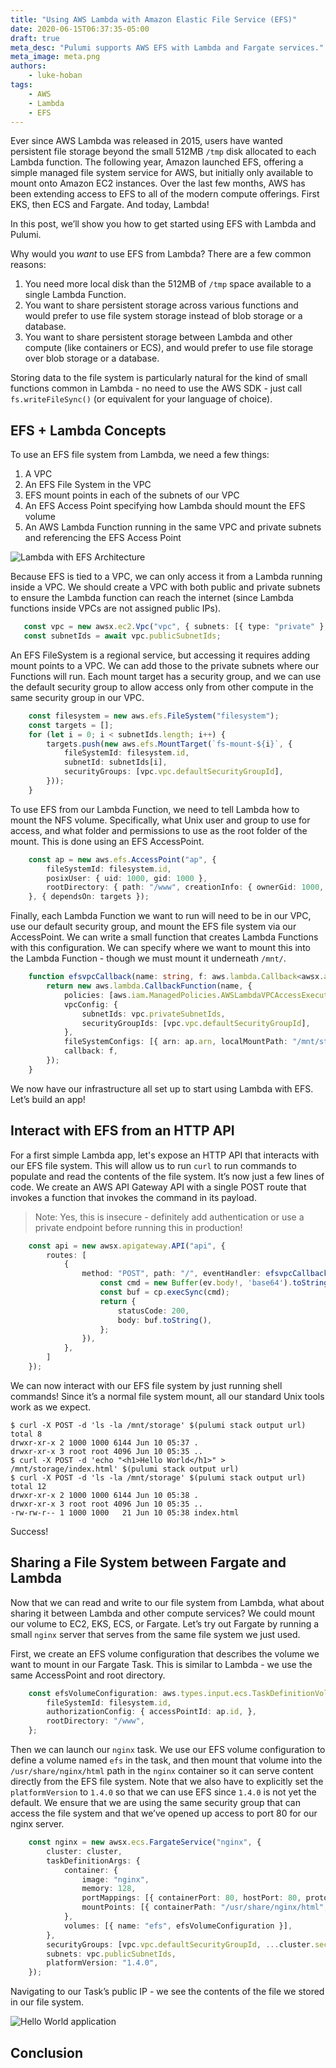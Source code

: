 ```yaml
---
title: "Using AWS Lambda with Amazon Elastic File Service (EFS)"
date: 2020-06-15T06:37:35-05:00
draft: true
meta_desc: "Pulumi supports AWS EFS with Lambda and Fargate services."
meta_image: meta.png
authors:
    - luke-hoban
tags:
    - AWS
    - Lambda
    - EFS
---
```


Ever since AWS Lambda was released in 2015, users have wanted persistent file storage beyond the small 512MB `/tmp` disk allocated to each Lambda function.  The following year, Amazon launched EFS,  offering a simple managed file system service for AWS, but initially only available to mount onto Amazon EC2 instances. Over the last few months, AWS has been extending access to EFS to all of the modern compute offerings.  First EKS, then ECS and Fargate.  And today, Lambda!

<!--more-->

In this post, we’ll show you how to get started using  EFS with Lambda and Pulumi.

Why would you *want* to use EFS from Lambda?  There are a few common reasons:

1. You need more local disk than the 512MB of `/tmp` space available to a single Lambda Function.
1. You want to share persistent storage across various functions and would prefer to use file system storage instead of blob storage or a database.
1. You want to share persistent storage between Lambda and other compute (like containers or ECS), and would prefer to use file storage over blob storage or a database.

Storing data to the file system is particularly natural for the kind of small functions common in Lambda - no need to use the AWS SDK - just call `fs.writeFileSync()` (or equivalent for your language of choice).

## EFS + Lambda Concepts

To use an EFS file system from Lambda, we need a few things:

1. A VPC
1. An EFS File System in the VPC
1. EFS mount points in each of the subnets of our VPC
1. An EFS Access Point specifying how Lambda should mount the EFS volume
1. An AWS Lambda Function running in the same VPC and private subnets and referencing the EFS Access Point

![Lambda with EFS Architecture](lanbdaefs.png)

Because EFS is tied to a VPC, we can only access it from a Lambda running inside a VPC.  We should create a VPC with both public and private subnets to ensure the Lambda function can reach the internet (since Lambda functions inside VPCs are not assigned public IPs).

```ts
   const vpc = new awsx.ec2.Vpc("vpc", { subnets: [{ type: "private" }, { type: "public" }] });
   const subnetIds = await vpc.publicSubnetIds;
```

An EFS FileSystem is a regional service, but accessing it requires adding mount points to a VPC.  We can add those to the private subnets where our Functions will run.  Each mount target has a security group, and we can use the default security group to allow access only from other compute in the same security group in our VPC.

```ts
    const filesystem = new aws.efs.FileSystem("filesystem");
    const targets = [];
    for (let i = 0; i < subnetIds.length; i++) {
        targets.push(new aws.efs.MountTarget(`fs-mount-${i}`, {
            fileSystemId: filesystem.id,
            subnetId: subnetIds[i],
            securityGroups: [vpc.vpc.defaultSecurityGroupId],
        }));
    }
```

To use EFS from our Lambda Function, we need to tell Lambda how to mount the NFS volume.  Specifically, what Unix user and group to use for access, and what folder and permissions to use as the root folder of the mount.  This is done using an EFS AccessPoint.

```ts
    const ap = new aws.efs.AccessPoint("ap", {
        fileSystemId: filesystem.id,
        posixUser: { uid: 1000, gid: 1000 },
        rootDirectory: { path: "/www", creationInfo: { ownerGid: 1000, ownerUid: 1000, permissions: "755" } },
    }, { dependsOn: targets });
```

Finally, each Lambda Function we want to run will need to be in our VPC, use our default security group, and mount the EFS file system via our AccessPoint.  We can write a small function that creates Lambda Functions with this configuration.  We can specify where we want to mount this into the Lambda Function - though we must mount it underneath `/mnt/`.

```ts
    function efsvpcCallback(name: string, f: aws.lambda.Callback<awsx.apigateway.Request, awsx.apigateway.Response>) {
        return new aws.lambda.CallbackFunction(name, {
            policies: [aws.iam.ManagedPolicies.AWSLambdaVPCAccessExecutionRole, aws.iam.ManagedPolicies.AWSLambdaFullAccess],
            vpcConfig: {
                subnetIds: vpc.privateSubnetIds,
                securityGroupIds: [vpc.vpc.defaultSecurityGroupId],
            },
            fileSystemConfigs: [{ arn: ap.arn, localMountPath: "/mnt/storage" }],
            callback: f,
        });
    }
```

We now have our infrastructure all set up to start using Lambda with EFS.  Let’s build an app!

## Interact with EFS from an HTTP API

For a first simple Lambda app, let's expose an HTTP API that interacts with our EFS file system.  This will allow us to run `curl` to run commands to populate and read the contents of the file system.  It’s now just a few lines of code.  We create an AWS API Gateway API with a single POST route that invokes a function that invokes the command in its payload.

> Note: Yes, this is insecure - definitely add authentication or use a private endpoint before running this in production!

```ts
    const api = new awsx.apigateway.API("api", {
        routes: [
            {
                method: "POST", path: "/", eventHandler: efsvpcCallback("postHandler", async (ev, ctx) => {
                    const cmd = new Buffer(ev.body!, 'base64').toString()
                    const buf = cp.execSync(cmd);
                    return {
                        statusCode: 200,
                        body: buf.toString(),
                    };
                }),
            },
        ]
    });
```

We can now interact with our EFS file system by just running shell commands!  Since it’s a normal file system mount, all our standard Unix tools work as we expect.

```
$ curl -X POST -d 'ls -la /mnt/storage' $(pulumi stack output url)
total 8
drwxr-xr-x 2 1000 1000 6144 Jun 10 05:37 .
drwxr-xr-x 3 root root 4096 Jun 10 05:35 ..
$ curl -X POST -d 'echo "<h1>Hello World</h1>" > /mnt/storage/index.html' $(pulumi stack output url)
$ curl -X POST -d 'ls -la /mnt/storage' $(pulumi stack output url)
total 12
drwxr-xr-x 2 1000 1000 6144 Jun 10 05:38 .
drwxr-xr-x 3 root root 4096 Jun 10 05:35 ..
-rw-rw-r-- 1 1000 1000   21 Jun 10 05:38 index.html
```

Success!

## Sharing a File System between Fargate and Lambda

Now that we can read and write to our file system from Lambda, what about sharing it between Lambda and other compute services?  We could mount our volume to EC2, EKS, ECS, or Fargate.  Let’s try out Fargate by running a small `nginx` server that serves from the same file system we just used.

First, we create an EFS volume configuration that describes the volume we want to mount in our Fargate Task.  This is similar to Lambda - we use the same AccessPoint and root directory.

```ts
    const efsVolumeConfiguration: aws.types.input.ecs.TaskDefinitionVolumeEfsVolumeConfiguration = {
        fileSystemId: filesystem.id,
        authorizationConfig: { accessPointId: ap.id, },
        rootDirectory: "/www",
    };
```

Then we can launch our `nginx` task.  We use our EFS volume configuration to define a volume named `efs` in the task, and then mount that volume into the `/usr/share/nginx/html` path in the `nginx` container so it can serve content directly from the EFS file system.  Note that we also have to explicitly set the `platformVersion` to `1.4.0` so that we can use EFS since `1.4.0` is not yet the default.  We ensure that we are using the same security group that can access the file system and that we’ve opened up access to port 80 for our nginx server.

```ts
    const nginx = new awsx.ecs.FargateService("nginx", {
        cluster: cluster,
        taskDefinitionArgs: {
            container: {
                image: "nginx",
                memory: 128,
                portMappings: [{ containerPort: 80, hostPort: 80, protocol: "tcp" }],
                mountPoints: [{ containerPath: "/usr/share/nginx/html", sourceVolume: "efs" }],
            },
            volumes: [{ name: "efs", efsVolumeConfiguration }],
        },
        securityGroups: [vpc.vpc.defaultSecurityGroupId, ...cluster.securityGroups],
        subnets: vpc.publicSubnetIds,
        platformVersion: "1.4.0",
    });
```

Navigating to our Task’s public IP - we see the contents of the file we stored in our file system.

![Hello World application](helloworld.png)

## Conclusion
